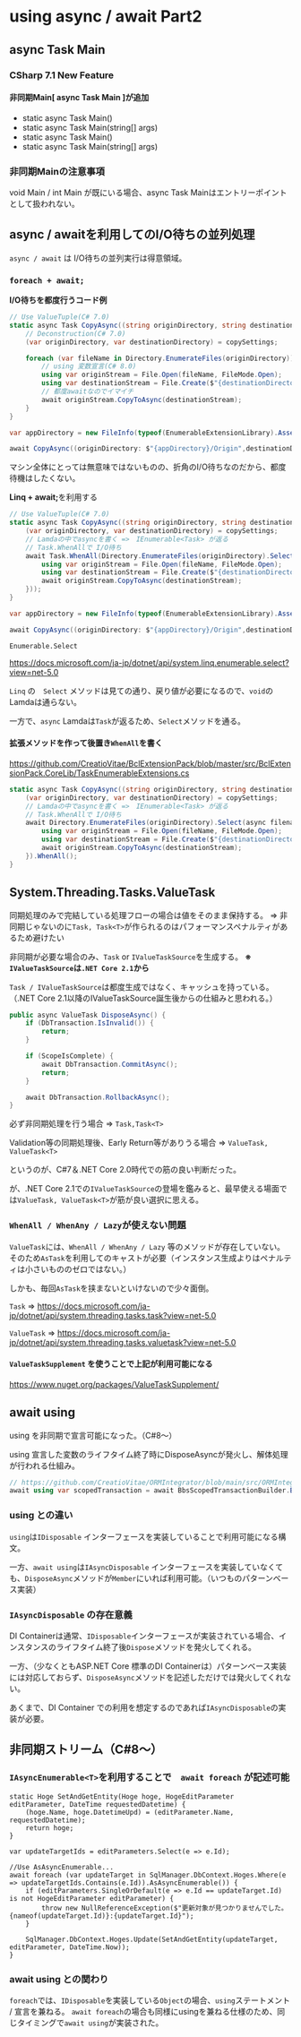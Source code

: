 # using async / await Part2
## async Task Main
### CSharp 7.1 New Feature
#### 非同期Main[ async Task Main ]が追加
* static async Task<int> Main()
* static async Task<int> Main(string[] args)
* static async Task Main()
* static async Task Main(string[] args)

### 非同期Mainの注意事項
void Main / int Main が既にいる場合、async Task Mainはエントリーポイントとして扱われない。

## async / awaitを利用してのI/O待ちの並列処理
```async / await``` は I/O待ちの並列実行は得意領域。

### ```foreach + await;```

<b>I/O待ちを都度行うコード例</b>
```cs
// Use ValueTuple(C# 7.0)
static async Task CopyAsync((string originDirectory, string destinationDirectory) copySettings){
    // Deconstruction(C# 7.0)
    (var originDirectory, var destinationDirectory) = copySettings;

    foreach (var fileName in Directory.EnumerateFiles(originDirectory)) {
        // using 変数宣言(C# 8.0)
        using var originStream = File.Open(fileName, FileMode.Open);
        using var destinationStream = File.Create($"{destinationDirectory}{fileName.LastIndexOf('\\'))}");
        // 都度awaitなのでイマイチ
        await originStream.CopyToAsync(destinationStream);
    }
}

var appDirectory = new FileInfo(typeof(EnumerableExtensionLibrary).Assembly.Location).Directory.Parent.Parent.Parent.FullName;

await CopyAsync((originDirectory: $"{appDirectory}/Origin",destinationDirectory: $"{appDirectory}/Destination"));
```

マシン全体にとっては無意味ではないものの、折角のI/O待ちなのだから、都度待機はしたくない。

<b>Linq + await;</b>を利用する
```cs
// Use ValueTuple(C# 7.0)
static async Task CopyAsync((string originDirectory, string destinationDirectory) copySettings) {
    (var originDirectory, var destinationDirectory) = copySettings;
    // Lamdaの中でasyncを書く =>　IEnumerable<Task> が返る
    // Task.WhenAllで I/O待ち
    await Task.WhenAll(Directory.EnumerateFiles(originDirectory).Select(async filename => {
        using var originStream = File.Open(fileName, FileMode.Open);
        using var destinationStream = File.Create($"{destinationDirectory}{fileName.LastIndexOf('\\'))}");
        await originStream.CopyToAsync(destinationStream);
    }));
}

var appDirectory = new FileInfo(typeof(EnumerableExtensionLibrary).Assembly.Location).Directory.Parent.Parent.Parent.FullName;

await CopyAsync((originDirectory: $"{appDirectory}/Origin",destinationDirectory: $"{appDirectory}/Destination"));
```

```Enumerable.Select```

https://docs.microsoft.com/ja-jp/dotnet/api/system.linq.enumerable.select?view=net-5.0

```Linq``` の　```Select``` メソッドは見ての通り、戻り値が必要になるので、```void```のLamdaは通らない。

一方で、```async``` Lamdaは```Task```が返るため、```Select```メソッドを通る。

#### 拡張メソッドを作って後置き```WhenAll```を書く

https://github.com/CreatioVitae/BclExtensionPack/blob/master/src/BclExtensionPack.CoreLib/TaskEnumerableExtensions.cs

```cs
static async Task CopyAsync((string originDirectory, string destinationDirectory) copySettings) {
    (var originDirectory, var destinationDirectory) = copySettings;
    // Lamdaの中でasyncを書く =>　IEnumerable<Task> が返る
    // Task.WhenAllで I/O待ち
    await Directory.EnumerateFiles(originDirectory).Select(async filename => {
        using var originStream = File.Open(fileName, FileMode.Open);
        using var destinationStream = File.Create($"{destinationDirectory}{fileName.LastIndexOf('\\'))}");
        await originStream.CopyToAsync(destinationStream);
    }).WhenAll();
}
```

## System.Threading.Tasks.ValueTask
同期処理のみで完結している処理フローの場合は値をそのまま保持する。 => 非同期じゃないのに```Task, Task<T>```が作られるのはパフォーマンスペナルティがあるため避けたい

非同期が必要な場合のみ、```Task``` or ```IValueTaskSource```を生成する。 <b>※　```IValueTaskSource```は```.NET Core 2.1```から</b>

```Task / IValueTaskSource```は都度生成ではなく、キャッシュを持っている。（.NET Core 2.1以降のIValueTaskSource誕生後からの仕組みと思われる。）

```cs
public async ValueTask DisposeAsync() {
    if (DbTransaction.IsInvalid()) {
        return;
    }

    if (ScopeIsComplete) {
        await DbTransaction.CommitAsync();
        return;
    }

    await DbTransaction.RollbackAsync();
}
```

必ず非同期処理を行う場合 => ```Task,Task<T>```

Validation等の同期処理後、Early Return等がありうる場合 => ```ValueTask, ValueTask<T>```

というのが、C#7＆.NET Core 2.0時代での筋の良い判断だった。

が、.NET Core 2.1での```IValueTaskSource```の登場を鑑みると、最早使える場面では```ValueTask, ValueTask<T>```が筋が良い選択に思える。

### ```WhenAll / WhenAny / Lazy```が使えない問題
```ValueTask```には、```WhenAll / WhenAny / Lazy``` 等のメソッドが存在していない。
そのため```AsTask```を利用してのキャストが必要（インスタンス生成よりはペナルティは小さいもののゼロではない。）

しかも、毎回```AsTask```を挟まないといけないので少々面倒。

```Task``` => https://docs.microsoft.com/ja-jp/dotnet/api/system.threading.tasks.task?view=net-5.0

```ValueTask``` => https://docs.microsoft.com/ja-jp/dotnet/api/system.threading.tasks.valuetask?view=net-5.0

#### ```ValueTaskSupplement``` を使うことで上記が利用可能になる
https://www.nuget.org/packages/ValueTaskSupplement/

## await using
using を非同期で宣言可能になった。（C#8～）
    
using 宣言した変数のライフタイム終了時にDisposeAsyncが発火し、解体処理が行われる仕組み。

```cs
// https://github.com/CreatioVitae/ORMIntegrator/blob/main/src/ORMIntegrator/ScopedTransaction.cs#L27
await using var scopedTransaction = await BbsScopedTransactionBuilder.BeginScopedTransactionAsync();
```
### using との違い
```using```は```IDisposable``` インターフェースを実装していることで利用可能になる構文。
    
一方、```await using```は```IAsyncDisposable``` インターフェースを実装していなくても、```DisposeAsync```メソッドが```Member```にいれば利用可能。（いつものパターンベース実装）

### ```IAsyncDisposable``` の存在意義
DI Containerは通常、```IDisposable```インターフェースが実装されている場合、インスタンスのライフタイム終了後```Dispose```メソッドを発火してくれる。

一方、（少なくともASP.NET Core 標準のDI Containerは）パターンベース実装には対応しておらず、```DisposeAsync```メソッドを記述しただけでは発火してくれない。

あくまで、DI Container での利用を想定するのであれば```IAsyncDisposable```の実装が必要。

## 非同期ストリーム（C#8～）
### `IAsyncEnumerable<T>`を利用することで　`await foreach` が記述可能

```
static Hoge SetAndGetEntity(Hoge hoge, HogeEditParameter editParameter, DateTime requestedDatetime) {
    (hoge.Name, hoge.DatetimeUpd) = (editParameter.Name, requestedDatetime);
    return hoge;
}

var updateTargetIds = editParameters.Select(e => e.Id);

//Use AsAsyncEnumerable...
await foreach (var updateTarget in SqlManager.DbContext.Hoges.Where(e => updateTargetIds.Contains(e.Id)).AsAsyncEnumerable()) {
    if (editParameters.SingleOrDefault(e => e.Id == updateTarget.Id) is not HogeEditParameter editParameter) {
        throw new NullReferenceException($"更新対象が見つかりませんでした。{nameof(updateTarget.Id)}:{updateTarget.Id}");
    }

    SqlManager.DbContext.Hoges.Update(SetAndGetEntity(updateTarget, editParameter, DateTime.Now));
}
```

### await using との関わり
`foreach`では、`IDisposable`を実装している`Object`の場合、`using`ステートメント / 宣言を兼ねる。
`await foreach`の場合も同様にusingを兼ねる仕様のため、同じタイミングで`await using`が実装された。
